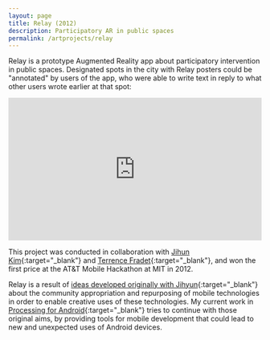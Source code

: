 ```yaml
---
layout: page
title: Relay (2012)
description: Participatory AR in public spaces
permalink: /artprojects/relay
---
```


Relay is a prototype Augmented Reality app about participatory intervention in public spaces. Designated spots in the city with Relay
posters could be "annotated" by users of the app, who were able to write text in reply to what other users wrote earlier at that spot:

<!-- <iframe src="https://player.vimeo.com/video/52261096" width="740" height="416" frameborder="0" webkitallowfullscreen mozallowfullscreen allowfullscreen></iframe> -->

<div style="padding:56.25% 0 0 0;position:relative;"><iframe src="https://player.vimeo.com/video/52261096" style="position:absolute;top:0;left:0;width:100%;height:100%;" frameborder="0" webkitallowfullscreen mozallowfullscreen allowfullscreen></iframe></div><script src="https://player.vimeo.com/api/player.js"></script>

This project was conducted in collaboration with [Jihun Kim](http://cargocollective.com/jihyunkim){:target="_blank"} and [Terrence Fradet](http://tfradet.com/){:target="_blank"},
and won the first price at the AT&T Mobile Hackathon at MIT in 2012.

Relay is a result of [ideas developed originally with Jihyun](http://portfolio.andrescolubri.net/articles/isea2010_proceedings_itch_kim_colubri.pdf){:target="_blank"}
about the community appropriation and repurposing of mobile technologies in order to enable creative uses of these technologies.
My current work in [Processing for Android](http://android.processing.org/){:target="_blank"} tries to continue with those original aims, by providing tools for mobile
development that could lead to new and unexpected uses of Android devices.
